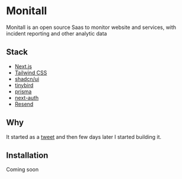 # Monitall

Monitall is an open source Saas to monitor website and services, with incident reporting and other analytic data

## Stack

- [Next.js](https://nextjs.org/)
- [Tailwind CSS](https://tailwindcss.com/)
- [shadcn/ui](https://ui.shadcn.com/)
- [tinybird](http://tinybird.co/?ref=openstatus.dev)
- [prisma](https://prisma.io/)
- [next-auth](https://next-auth.js.org/)
- [Resend](https://resend.com/)

## Why

It started as a [tweet](https://twitter.com/DevAlien/status/1668686890571104256) and then few days later I started building it.

## Installation

Coming soon
